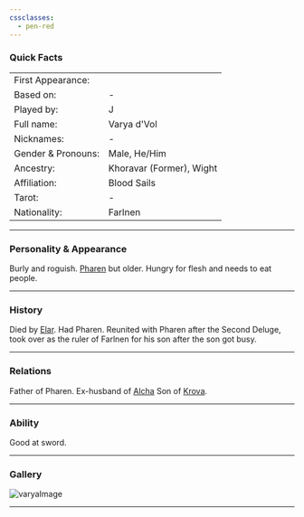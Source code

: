 ```yaml
---
cssclasses:
  - pen-red
---
```

### Quick Facts

|                    |                          |
| ------------------ | ------------------------ |
| First Appearance:  |                          |
| Based on:          | -                        |
| Played by:         | J                        |
| Full name:         | Varya d'Vol              |
| Nicknames:         | -                        |
| Gender & Pronouns: | Male, He/Him             |
| Ancestry:          | Khoravar (Former), Wight |
| Affiliation:       | Blood Sails              |
| Tarot:             | -                        |
| Nationality:       | Farlnen                  |
***
### Personality & Appearance
Burly and roguish. [Pharen](../Pharen.md) but older. Hungry for flesh and needs to eat people.

***
### History
Died by [Elar](../Elar.md). Had Pharen. Reunited with Pharen after the Second Deluge, took over as the ruler of Farlnen for his son after the son got busy.

***
### Relations
Father of Pharen.
Ex-husband of [Alcha](Alcha.md)
Son of [Krova](Krova.md).

***
### Ability
Good at sword.

***
### Gallery

![varyaImage](../../../../../../99%20-%20META/attachments/varyaImage.png)

***
